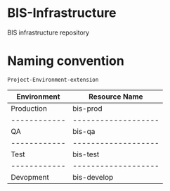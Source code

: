 # BIS-Infrastructure
BIS infrastructure repository

# Naming convention
```
Project-Environment-extension
```

Environment | Resource Name     |
------------|-------------------|
Production  | bis-prod          |
------------|-------------------|
QA          | bis-qa            |
------------|-------------------|
Test        | bis-test          |
------------|-------------------|
Devopment   | bis-develop       |